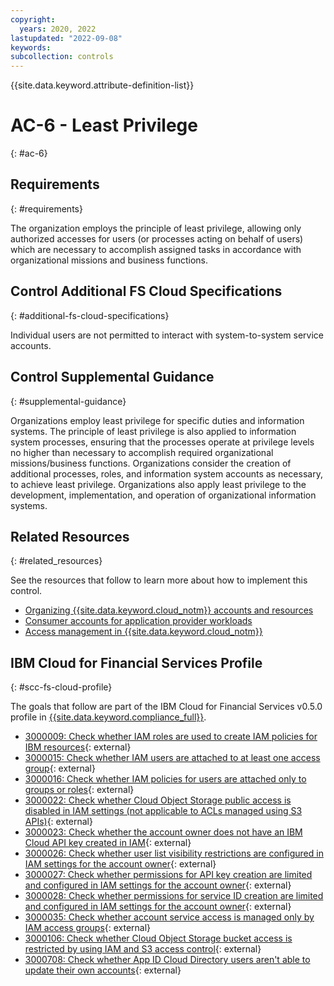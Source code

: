 ```yaml
---
copyright:
  years: 2020, 2022
lastupdated: "2022-09-08"
keywords: 
subcollection: controls
---
```


{{site.data.keyword.attribute-definition-list}}

# AC-6 - Least Privilege
{: #ac-6}

## Requirements
{: #requirements}

The organization employs the principle of least privilege, allowing only authorized accesses for users (or processes acting on behalf of users) which are necessary to accomplish assigned tasks in accordance with organizational missions and business functions.

## Control Additional FS Cloud Specifications
{: #additional-fs-cloud-specifications}

Individual users are not permitted to interact with system-to-system service accounts.

## Control Supplemental Guidance
{: #supplemental-guidance}

Organizations employ least privilege for specific duties and information systems. The principle of least privilege is also applied to information system processes, ensuring that the processes operate at privilege levels no higher than necessary to accomplish required organizational missions/business functions. Organizations consider the creation of additional processes, roles, and information system accounts as necessary, to achieve least privilege. Organizations also apply least privilege to the development, implementation, and operation of organizational information systems.


## Related Resources
{: #related_resources}

See the resources that follow to learn more about how to implement this control.

- [Organizing {{site.data.keyword.cloud_notm}} accounts and resources](/docs/framework-financial-services?topic=framework-financial-services-shared-account-organization)
- [Consumer accounts for application provider workloads](/docs/framework-financial-services?topic=framework-financial-services-shared-account-consumer)
- [Access management in {{site.data.keyword.cloud_notm}}](/docs/framework-financial-services?topic=framework-financial-services-shared-account-access-management)

## IBM Cloud for Financial Services Profile
{: #scc-fs-cloud-profile}

The goals that follow are part of the IBM Cloud for Financial Services v0.5.0 profile in [{{site.data.keyword.compliance_full}}](/docs/security-compliance?topic=security-compliance-getting-started).

- [3000009: Check whether IAM roles are used to create IAM policies for IBM resources](https://cloud.ibm.com/security-compliance/goals/3000009?page=profile&profile_id=2799&profile_type=1&profile_name=IBM%20Cloud%20for%20Financial%20Services%20v0.5.0){: external}
- [3000015: Check whether IAM users are attached to at least one access group](https://cloud.ibm.com/security-compliance/goals/3000015?page=profile&profile_id=2799&profile_type=1&profile_name=IBM%20Cloud%20for%20Financial%20Services%20v0.5.0){: external}
- [3000016: Check whether IAM policies for users are attached only to groups or roles](https://cloud.ibm.com/security-compliance/goals/3000016?page=profile&profile_id=2799&profile_type=1&profile_name=IBM%20Cloud%20for%20Financial%20Services%20v0.5.0){: external}
- [3000022: Check whether Cloud Object Storage public access is disabled in IAM settings (not applicable to ACLs managed using S3 APIs)](https://cloud.ibm.com/security-compliance/goals/3000022?page=profile&profile_id=2799&profile_type=1&profile_name=IBM%20Cloud%20for%20Financial%20Services%20v0.5.0){: external}
- [3000023: Check whether the account owner does not have an IBM Cloud API key created in IAM](https://cloud.ibm.com/security-compliance/goals/3000023?page=profile&profile_id=2799&profile_type=1&profile_name=IBM%20Cloud%20for%20Financial%20Services%20v0.5.0){: external}
- [3000026: Check whether user list visibility restrictions are configured in IAM settings for the account owner](https://cloud.ibm.com/security-compliance/goals/3000026?page=profile&profile_id=2799&profile_type=1&profile_name=IBM%20Cloud%20for%20Financial%20Services%20v0.5.0){: external}
- [3000027: Check whether permissions for API key creation are limited and configured in IAM settings for the account owner](https://cloud.ibm.com/security-compliance/goals/3000027?page=profile&profile_id=2799&profile_type=1&profile_name=IBM%20Cloud%20for%20Financial%20Services%20v0.5.0){: external}
- [3000028: Check whether permissions for service ID creation are limited and configured in IAM settings for the account owner](https://cloud.ibm.com/security-compliance/goals/3000028?page=profile&profile_id=2799&profile_type=1&profile_name=IBM%20Cloud%20for%20Financial%20Services%20v0.5.0){: external}
- [3000035: Check whether account service access is managed only by IAM access groups](https://cloud.ibm.com/security-compliance/goals/3000035?page=profile&profile_id=2799&profile_type=1&profile_name=IBM%20Cloud%20for%20Financial%20Services%20v0.5.0){: external}
- [3000106: Check whether Cloud Object Storage bucket access is restricted by using IAM and S3 access control](https://cloud.ibm.com/security-compliance/goals/3000106?page=profile&profile_id=2799&profile_type=1&profile_name=IBM%20Cloud%20for%20Financial%20Services%20v0.5.0){: external}
- [3000708: Check whether App ID Cloud Directory users aren't able to update their own accounts](https://cloud.ibm.com/security-compliance/goals/3000708?page=profile&profile_id=2799&profile_type=1&profile_name=IBM%20Cloud%20for%20Financial%20Services%20v0.5.0){: external}
